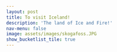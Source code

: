 ```yaml
---
layout: post
title: To visit Iceland!
description: 'The land of Ice and Fire!'
nav-menu: false
image: assets/images/skogafoss.JPG
show_bucketlist_tile: true
---
```


<!-- Main -->
<div id="main">
</div>
